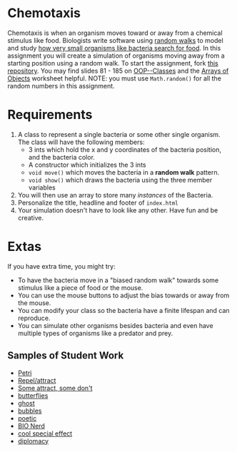 Chemotaxis
==========
Chemotaxis is when an organism moves toward or away from a chemical stimulus like food. Biologists write software using [random walks](http://www.mit.edu/~kardar/teaching/projects/chemotaxis(AndreaSchmidt)/random.htm) to model and study [how very small organisms like bacteria search for food](http://www.mit.edu/~kardar/teaching/projects/chemotaxis(AndreaSchmidt)/). In this assignment you will create a simulation of organisms moving away from a starting position using a random walk. To start the assignment, fork [this repository](https://github.com/APCSLowell/Chemotaxis). You may find slides 81 - 185 on [OOP--Classes](https://docs.google.com/presentation/d/13Ozn2xajO_juZfbm7I6gn0zM9p0leSTGDMBwUl2kPAQ/edit?usp=sharing) and the [Arrays of Objects](https://drive.google.com/file/d/0Bz2ZkT6qWPYTZ1FCOTZrWS1pb3M/view?usp=sharing) worksheet helpful. NOTE: you must use `Math.random()` for all the random numbers in this assignment. 

Requirements
============
1. A class to represent a single bacteria or some other single organism. The class will have the following members:
   - 3 ints which hold the x and y coordinates of the bacteria position, and the bacteria color.
   - A constructor which initializes the 3 ints
   - `void move()` which moves the bacteria in a **random walk** pattern.
   - `void show()` which draws the bacteria using the three member variables 
2. You will then use an array to store many *instances* of the Bacteria. 
3. Personalize the title, headline and footer of `index.html`
4. Your simulation doesn't have to look like any other. Have fun and be creative.
   
Extas
==========
If you have extra time, you might try:
* To have the bacteria move in a "biased random walk" towards some stimulus like a piece of food or the mouse. 
* You can use the mouse buttons to adjust the bias towards or away from the mouse. 
* You can modify your class so the bacteria have a finite lifespan and can reproduce. 
* You can simulate other organisms besides bacteria and even have multiple types of organisms like a predator and prey. 


Samples of Student Work
-----------------------
* [Petri](https://belee7.github.io/Chemotaxis/)   
* [Repel/attract](https://danieldoan101.github.io/Chemotaxis/)   
* [Some attract, some don't](https://jizeng2.github.io/Chemotaxis/)
* [butterflies](https://lulzees.github.io/Chemotaxis/)
* [ghost](https://darkefox.github.io/Chemotaxis/)
* [bubbles](https://potato-krisu.github.io/Chemotaxis/)
* [poetic](https://lancytan.github.io/Chemotaxis/)
* [BIO Nerd](https://anli32.github.io/Chemotaxis/)
* [cool special effect](https://jalenng.github.io/Chemotaxis/)
* [diplomacy](https://riprivalov.github.io/Chemotaxis/)
 
